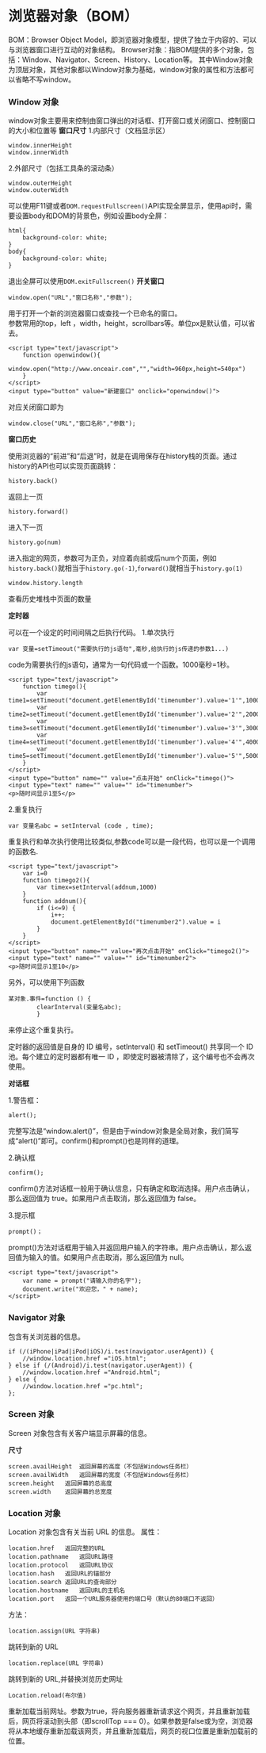 浏览器对象（BOM）
===================
BOM：Browser Object Model，即浏览器对象模型，提供了独立于内容的、可以与浏览器窗口进行互动的对象结构。
Browser对象：指BOM提供的多个对象，包括：Window、Navigator、Screen、History、Location等。
其中Window对象为顶层对象，其他对象都以Window对象为基础，window对象的属性和方法都可以省略不写window。


###  Window 对象
window对象主要用来控制由窗口弹出的对话框、打开窗口或关闭窗口、控制窗口的大小和位置等
**窗口尺寸**
1.内部尺寸（文档显示区）

    window.innerHeight 
    window.innerWidth  
2.外部尺寸（包括工具条的滚动条）

    window.outerHeight	
    window.outerWidth

可以使用F11键或者`DOM.requestFullscreen()`API实现全屏显示，使用api时，需要设置body和DOM的背景色，例如设置body全屏：

	html{  
		background-color: white;
	}
	body{  
		background-color: white;
	}
退出全屏可以使用`DOM.exitFullscreen()`
**开关窗口**

    window.open("URL","窗口名称","参数");
用于打开一个新的浏览器窗口或查找一个已命名的窗口。    
参数常用的top，left	，width，height，scrollbars等。单位px是默认值，可以省去。

	<script type="text/javascript">
		function openwindow(){
			window.open("http://www.onceair.com","","width=960px,height=540px")
		}
	</script>
	<input type="button" value="新建窗口" onclick="openwindow()">
对应关闭窗口即为

    window.close("URL","窗口名称","参数");

**窗口历史**

使用浏览器的“前进”和“后退”时，就是在调用保存在history栈的页面。通过history的API也可以实现页面跳转：

    history.back()
返回上一页

    history.forward()
进入下一页

    history.go(num)	 
进入指定的网页，参数可为正负，对应着向前或后num个页面，例如`history.back()`就相当于`history.go(-1)`,`forward()`就相当于`history.go(1)`

	window.history.length
查看历史堆栈中页面的数量

**定时器**

可以在一个设定的时间间隔之后执行代码。
1.单次执行

    var 变量=setTimeout("需要执行的js语句",毫秒,给执行的js传递的参数1...)
code为需要执行的js语句，通常为一句代码或一个函数。1000毫秒=1秒。

	<script type="text/javascript">
		function timego(){
			var time1=setTimeout("document.getElementById('timenumber').value='1'",1000)
			var time2=setTimeout("document.getElementById('timenumber').value='2'",2000)
			var time3=setTimeout("document.getElementById('timenumber').value='3'",3000)
			var time4=setTimeout("document.getElementById('timenumber').value='4'",4000)
			var time5=setTimeout("document.getElementById('timenumber').value='5'",5000)
		}
	</script>
	<input type="button" name="" value="点击开始" onClick="timego()">
	<input type="text" name="" value="" id="timenumber">
	<p>随时间显示1至5</p>

2.重复执行
 
    var 变量名abc = setInterval (code , time);

重复执行和单次执行使用比较类似,参数code可以是一段代码，也可以是一个调用的函数名.

	<script type="text/javascript">
		var i=0
		function timego2(){
			var timex=setInterval(addnum,1000)
		}
	    function addnum(){		
		    if (i<=9) {
			    i++;
			    document.getElementById("timenumber2").value = i						
		    }
    	}				
	</script>
	<input type="button" name="" value="再次点击开始" onClick="timego2()">
	<input type="text" name="" value="" id="timenumber2">
	<p>随时间显示1至10</p>

另外，可以使用下列函数

    某对象.事件=function () {
            clearInterval(变量名abc);
            }
来停止这个重复执行。

定时器的返回值是自身的 ID 编号，setInterval() 和 setTimeout() 共享同一个 ID 池。每个建立的定时器都有唯一 ID ，即使定时器被清除了，这个编号也不会再次使用。

**对话框**

1.警告框：

    alert();
完整写法是“window.alert()”，但是由于window对象是全局对象，我们简写成“alert()”即可。confirm()和prompt()也是同样的道理。

2.确认框

    confirm();
confirm()方法对话框一般用于确认信息，只有确定和取消选择。用户点击确认，那么返回值为 true。如果用户点击取消，那么返回值为 false。

3.提示框

    prompt()；
prompt()方法对话框用于输入并返回用户输入的字符串。用户点击确认，那么返回值为输入的值。如果用户点击取消，那么返回值为 null。

    <script type="text/javascript">
        var name = prompt("请输入你的名字");
        document.write("欢迎您，" + name);
    </script>

###  Navigator 对象
包含有关浏览器的信息。
```
if (/(iPhone|iPad|iPod|iOS)/i.test(navigator.userAgent)) {
	//window.location.href ="iOS.html";
} else if (/(Android)/i.test(navigator.userAgent)) {
	//window.location.href ="Android.html";
} else {
	//window.location.href ="pc.html";
};
```
###  Screen 对象
Screen 对象包含有关客户端显示屏幕的信息。

**尺寸**

    screen.availHeight	返回屏幕的高度（不包括Windows任务栏）
    screen.availWidth	返回屏幕的宽度（不包括Windows任务栏）
    screen.height	返回屏幕的总高度
    screen.width	返回屏幕的总宽度

###  Location 对象
Location 对象包含有关当前 URL 的信息。
属性：
 
    location.href	返回完整的URL
    location.pathname	返回URL路径
    location.protocol	返回URL协议
    location.hash	返回URL的锚部分
    location.search	返回URL的查询部分
    location.hostname	返回URL的主机名
    location.port	返回一个URL服务器使用的端口号（默认的80端口不返回）
方法：
```
location.assign(URL 字符串)  
```
跳转到新的 URL
```
location.replace(URL 字符串)  
```
跳转到新的 URL,并替换浏览历史网址
```
Location.reload(布尔值)  
```
重新加载当前网址。参数为true，将向服务器重新请求这个网页，并且重新加载后，网页将滚动到头部（即scrollTop === 0）。如果参数是false或为空，浏览器将从本地缓存重新加载该网页，并且重新加载后，网页的视口位置是重新加载前的位置。


























